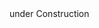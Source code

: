 <!DOCTYPE html>
<html lang="en" dir="ltr">
  <head>
    <meta charset="utf-8">
    <title> Ashish</title>
  </head>

  <body>
  under Construction
  </body>
</html>
